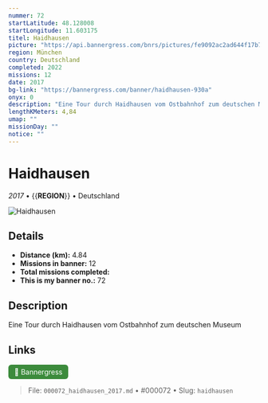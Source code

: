 ```yaml
---
nummer: 72
startLatitude: 48.128008
startLongitude: 11.603175
titel: Haidhausen
picture: "https://api.bannergress.com/bnrs/pictures/fe9092ac2ad644f17b79b9582078508e"
region: München
country: Deutschland
completed: 2022
missions: 12
date: 2017
bg-link: "https://bannergress.com/banner/haidhausen-930a"
onyx: 0
description: "Eine Tour durch Haidhausen vom Ostbahnhof zum deutschen Museum"
lengthKMeters: 4,84
umap: ""
missionDay: ""
notice: ""
---
```

# Haidhausen

*2017* • {{__REGION__}} • Deutschland

![Haidhausen](https://api.bannergress.com/bnrs/pictures/fe9092ac2ad644f17b79b9582078508e)



## Details
- **Distance (km):** 4.84
- **Missions in banner:** 12
- **Total missions completed:** 
- **This is my banner no.:** 72



## Description
Eine Tour durch Haidhausen vom Ostbahnhof zum deutschen Museum



## Links
<a href="https://bannergress.com/banner/haidhausen-930a" target="_blank" style="display:inline-block;margin-right:8px;padding:6px 12px;background:#3c8b3c;color:#fff;text-decoration:none;border-radius:6px;">🔗 Bannergress</a>



> File: `000072_haidhausen_2017.md` • #000072 • Slug: `haidhausen`
